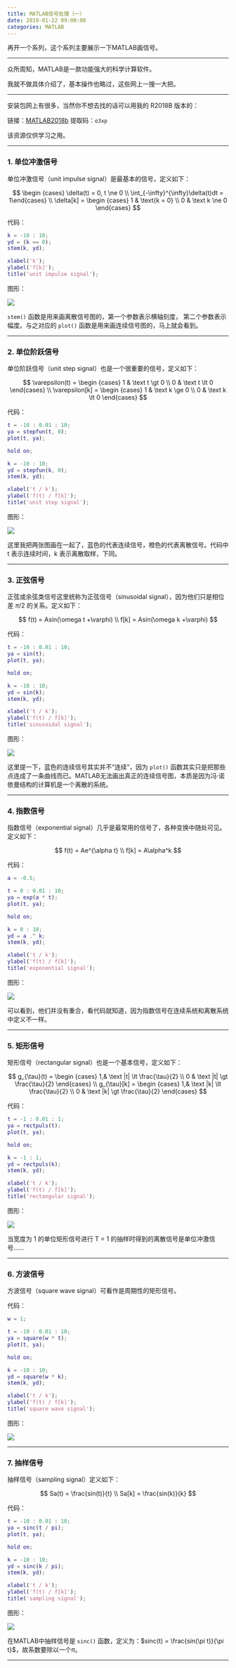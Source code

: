 ```yaml
---
title: MATLAB信号处理（一）
date: 2019-01-22 09:00:00
categories: MATLAB
---
```


再开一个系列，这个系列主要展示一下MATLAB画信号。

---

众所周知，MATLAB是一款功能强大的科学计算软件。

我就不做具体介绍了，基本操作也略过，这些网上一搜一大把。

---

安装包网上有很多，当然你不想去找的话可以用我的 R2018B 版本的：

链接：[MATLAB2018b](https://pan.baidu.com/s/1Pkhyq0kg2iseSOqGGKigCw) 提取码：`o3xp`

该资源仅供学习之用。

---

### 1. 单位冲激信号

单位冲激信号（unit impulse signal）是最基本的信号，定义如下：

$$
\begin {cases} \delta(t) = 0, t \ne 0 \\ \int_{-\infty}^{\infty}\delta(t)dt = 1\end{cases}
\\
\delta[k] = \begin {cases} 1 & \text{k = 0} \\ 0 & \text k \ne 0 \end{cases}
$$

代码：

```matlab
k = -10 : 10;
yd = (k == 0);
stem(k, yd);

xlabel('k');
ylabel('f[k]');
title('unit impulse signal');
```



图形：

![](MATLAB信号处理（一）/1.png)

`stem()` 函数是用来画离散信号图的，第一个参数表示横轴刻度， 第二个参数表示幅度。与之对应的 `plot()` 函数是用来画连续信号图的，马上就会看到。

---

### 2. 单位阶跃信号

单位阶跃信号（unit step signal）也是一个很重要的信号，定义如下：

$$
\varepsilon(t) = \begin {cases} 1 & \text t \gt 0 \\ 0 & \text t \lt 0 \end{cases}
\\
\varepsilon[k] = \begin {cases} 1 & \text k \ge 0 \\ 0 & \text k \lt 0 \end{cases}
$$

代码：

```matlab
t = -10 : 0.01 : 10;
ya = stepfun(t, 0);
plot(t, ya);

hold on;

k = -10 : 10;
yd = stepfun(k, 0);
stem(k, yd);

xlabel('t / k');
ylabel('f(t) / f[k]');
title('unit step signal');
```



图形：

![](MATLAB信号处理（一）/2.png)

这里我把两张图画在一起了，蓝色的代表连续信号，橙色的代表离散信号。代码中 t 表示连续时间，k 表示离散取样，下同。

---

### 3. 正弦信号

正弦或余弦类信号这里统称为正弦信号（sinusoidal signal），因为他们只是相位差 $\pi/2$ 的关系。定义如下：

$$
f(t) = Asin(\omega t +\varphi)
\\
f[k] = Asin(\omega k +\varphi)
$$

代码：

```matlab
t = -10 : 0.01 : 10;
ya = sin(t);
plot(t, ya);

hold on;

k = -10 : 10;
yd = sin(k);
stem(k, yd);

xlabel('t / k');
ylabel('f(t) / f[k]');
title('sinusoidal signal');
```



图形：

![](MATLAB信号处理（一）/3.png)

这里提一下，蓝色的连续信号其实并不“连续”，因为 `plot()` 函数其实只是把那些点连成了一条曲线而已。MATLAB无法画出真正的连续信号图，本质是因为冯·诺依曼结构的计算机是一个离散的系统。

---

### 4. 指数信号

指数信号（exponential signal）几乎是最常用的信号了，各种变换中随处可见。定义如下：

$$
f(t) = Ae^{\alpha t}
\\
f[k] = A\alpha^k
$$

代码：

```matlab
a = -0.5;

t = 0 : 0.01 : 10;
ya = exp(a * t);
plot(t, ya);

hold on;

k = 0 : 10;
yd = a .^ k;
stem(k, yd);

xlabel('t / k');
ylabel('f(t) / f[k]');
title('exponential signal');
```



图形：

![](MATLAB信号处理（一）/4.png)

可以看到，他们并没有重合，看代码就知道，因为指数信号在连续系统和离散系统中定义不一样。

---

### 5. 矩形信号

矩形信号（rectangular signal）也是一个基本信号，定义如下：

$$
g_{\tau}(t) = \begin {cases} 1,& \text  |t| \lt \frac{\tau}{2} \\ 0 & \text |t| \gt \frac{\tau}{2} \end{cases}
\\
g_{\tau}[k] = \begin {cases} 1,& \text  |k| \lt \frac{\tau}{2} \\ 0 & \text |k| \gt \frac{\tau}{2} \end{cases}
$$

代码：

```matlab
t = -1 : 0.01 : 1;
ya = rectpuls(t);
plot(t, ya);

hold on;

k = -1 : 1;
yd = rectpuls(k);
stem(k, yd);

xlabel('t / k');
ylabel('f(t) / f[k]');
title('rectangular signal');
```



图形：

![](MATLAB信号处理（一）/5.png)

当宽度为 1 的单位矩形信号进行 T = 1 的抽样时得到的离散信号是单位冲激信号……

---

### 6. 方波信号

方波信号（square wave signal）可看作是周期性的矩形信号。

代码：

```matlab
w = 1;

t = -10 : 0.01 : 10;
ya = square(w * t);
plot(t, ya);

hold on;

k = -10 : 10;
yd = square(w * k);
stem(k, yd);

xlabel('t / k');
ylabel('f(t) / f[k]');
title('square wave signal');
```



图形：

![](MATLAB信号处理（一）/6.png)

---

### 7. 抽样信号

抽样信号（sampling signal）定义如下：

$$
Sa(t) = \frac{sin(t)}{t}
\\
Sa[k] = \frac{sin(k)}{k}
$$

代码：

```matlab
t = -10 : 0.01 : 10;
ya = sinc(t / pi);
plot(t, ya);

hold on;

k = -10 : 10;
yd = sinc(k / pi);
stem(k, yd);

xlabel('t / k');
ylabel('f(t) / f[k]');
title('sampling signal');
```



图形：

![](MATLAB信号处理（一）/7.png)

在MATLAB中抽样信号是 `sinc()` 函数，定义为：$sinc(t) = \frac{sin(\pi t)}{\pi t}$，故系数要除以一个$\pi$。

---
